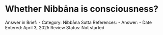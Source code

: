 # Whether Nibbāna is consciousness?

Answer in Brief: -
 Category: Nibbāna
Sutta References: -
Answer: -
Date Entered: April 3, 2025
Review Status: Not started